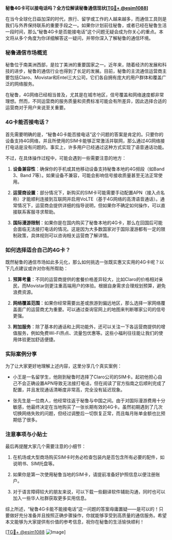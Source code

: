**秘鲁4G卡可以接电话吗？全方位解读秘鲁通信现状[[TG💪+ @esim1088](https://t.me/s/esim1088)]**

在当今全球化日益加深的时代，旅行、留学或工作的人越来越多，而通信工具则是我们与外界保持联系的重要手段之一。如果你计划前往秘鲁，或者已经在秘鲁生活一段时间，那么“秘鲁4G卡是否能接电话”这个问题无疑会成为你关心的重点。本文将从多个角度为你详细解答这一疑问，并带你深入了解秘鲁的通信环境。

### 秘鲁通信市场概览

秘鲁位于南美洲西部，是拉丁美洲的重要国家之一。近年来，随着经济的发展和科技的进步，秘鲁的通信行业也得到了长足的发展。目前，秘鲁的主流通信运营商主要包括Claro、Movistar和Entel三大公司，它们各自拥有庞大的用户群体和覆盖广泛的网络服务。

在秘鲁，4G网络已经相当普及，尤其是在城市地区，信号覆盖和网络速度都非常理想。然而，不同运营商的服务质量和资费标准可能会有所差异，因此选择合适的运营商对于用户来说至关重要。

### 4G卡能否接电话？

首先需要明确的是，“秘鲁4G卡能否接电话”这个问题的答案是肯定的。只要你的设备支持4G网络，并且所使用的SIM卡能够正常激活并联网，那么通过4G网络接打电话是没有问题的。事实上，许多用户已经通过这种方式实现了语音通话功能。

不过，在具体操作过程中，可能会遇到一些需要注意的地方：

1. **设备兼容性**：确保你的手机或其他移动设备支持秘鲁本地的4G频段（如Band 3、Band 7等）。如果设备不兼容，可能会影响信号接收质量甚至无法正常使用。
   
2. **运营商设置**：部分情况下，新购买的SIM卡可能需要手动配置APN（接入点名称）才能顺利连接到互联网并启用VoLTE（基于4G网络的高清语音通话）。通常情况下，运营商会提供详细的指导说明，但如果你不确定如何操作，可以直接联系客服寻求帮助。

3. **国际漫游限制**：如果你是在国内购买了秘鲁本地的4G卡，那么在回国后可能会面临无法接打电话的情况。这是因为大多数国家对于国际漫游都有一定的限制政策，具体规则可以咨询相关运营商了解详情。

### 如何选择适合自己的4G卡？

既然秘鲁的通信市场如此多元化，那么如何挑选一张既实惠又实用的4G卡呢？以下几点建议或许对你有所帮助：

1. **预算考量**：不同的运营商提供的套餐价格差异较大，比如Claro的价格相对亲民，而Movistar则更注重高端用户的体验。根据自身需求合理规划预算，避免浪费资源。

2. **网络覆盖范围**：如果你经常需要出差或旅游到偏远地区，那么选择一家网络覆盖面广的运营商尤为重要。可以通过查询官网上的地图来判断哪家公司的信号更强。

3. **附加服务**：除了基本的通话和上网功能外，还可以关注一下各运营商提供的增值服务，例如免费Wi-Fi热点、流量包优惠等。这些小福利往往能让我们的使用体验更加舒适便捷。

### 实际案例分享

为了让大家更好地理解上述内容，这里分享几个真实案例：

- 小王是一名留学生，他刚到秘鲁时选择了Claro公司的SIM卡。起初他担心自己不会正确设置APN导致无法接打电话，但在阅读了官方指南之后顺利完成了配置，并且发现通话清晰度非常高，完全没有延迟现象。

- 张先生是一位商人，他经常往返于秘鲁与中国之间。由于对国际漫游费用十分敏感，他最终决定在当地购买了一张长期有效的4G卡。虽然初期遇到了几次切换网络失败的问题，但经过调整后一切恢复正常，而且每月账单金额也比预期低了很多。

### 注意事项与小贴士

最后再提醒大家几个需要注意的小细节：

1. 在机场或大型商场购买SIM卡时务必检查包装内是否包含所有必要的配件，如说明书、SIM托盘等。

2. 如果你是第一次使用秘鲁当地的SIM卡，请提前准备好护照信息以便注册账户。

3. 对于语言障碍较大的朋友来说，可以下载一些翻译软件辅助沟通，同时也可以加入一些华人社群获取更多实用信息。

综上所述，“秘鲁4G卡能不能接电话”这一问题的答案毋庸置疑——是可以的！只要做好充分准备并且按照正确步骤操作，你就能够享受到高质量的通信服务。希望本文能够为大家提供有价值的参考信息，祝你在秘鲁的生活愉快顺利！

[[TG💪+ @esim1088](https://t.me/s/esim1088) ![Image](https://i.postimg.cc/4NQfJmqS/Snipaste-2025-05-13-00-14-12.png)]